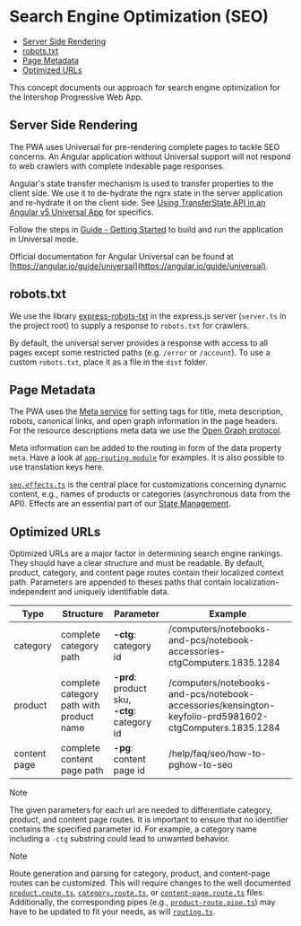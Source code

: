 <!--
kb_concepts
kb_pwa
kb_everyone
kb_sync_latest_only
-->

# Search Engine Optimization (SEO)

- [Server Side Rendering](#server-side-rendering)
- [robots.txt](#robotstxt)
- [Page Metadata](#page-metadata)
- [Optimized URLs](#optimized-urls)

This concept documents our approach for search engine optimization for the Intershop Progressive Web App.

## Server Side Rendering

The PWA uses Universal for pre-rendering complete pages to tackle SEO concerns.
An Angular application without Universal support will not respond to web crawlers with complete indexable page responses.

Angular's state transfer mechanism is used to transfer properties to the client side.
We use it to de-hydrate the ngrx state in the server application and re-hydrate it on the client side.
See [Using TransferState API in an Angular v5 Universal App](https://medium.com/angular-in-depth/using-transferstate-api-in-an-angular-5-universal-app-130f3ada9e5b) for specifics.

Follow the steps in [Guide - Getting Started](../guides/getting-started.md) to build and run the application in Universal mode.

Official documentation for Angular Universal can be found at [https://angular.io/guide/universal](https://angular.io/guide/universal).

## robots.txt

We use the library [express-robots-txt](https://github.com/modosc/express-robots-txt) in the express.js server (`server.ts` in the project root) to supply a response to `robots.txt` for crawlers.

By default, the universal server provides a response with access to all pages except some restricted paths (e.g. `/error` or `/account`).
To use a custom `robots.txt`, place it as a file in the `dist` folder.

## Page Metadata

The PWA uses the [Meta service](https://angular.io/api/platform-browser/Meta) for setting tags for title, meta description, robots, canonical links, and open graph information in the page headers.
For the resource descriptions meta data we use the [Open Graph protocol](https://ogp.me/).

Meta information can be added to the routing in form of the data property `meta`.
Have a look at [`app-routing.module`](../../src/app/pages/app-routing.module.ts) for examples.
It is also possible to use translation keys here.

[`seo.effects.ts`](../../src/app/extensions/seo/store/seo/seo.effects.ts) is the central place for customizations concerning dynamic content, e.g., names of products or categories (asynchronous data from the API).
Effects are an essential part of our [State Management](./state-management.md).

## Optimized URLs

Optimized URLs are a major factor in determining search engine rankings.
They should have a clear structure and must be readable.
By default, product, category, and content page routes contain their localized context path.
Parameters are appended to theses paths that contain localization-independent and uniquely identifiable data.

| Type         | Structure                                | Parameter                                         | Example                                                                                                 |
| ------------ | ---------------------------------------- | ------------------------------------------------- | ------------------------------------------------------------------------------------------------------- |
| category     | complete category path                   | **-ctg**: category id                             | /computers/notebooks-and-pcs/notebook-accessories-ctgComputers.1835.1284                                |
| product      | complete category path with product name | **-prd**: product sku, </br>**-ctg**: category id | /computers/notebooks-and-pcs/notebook-accessories/kensington-keyfolio-prd5981602-ctgComputers.1835.1284 |
| content page | complete content page path               | **-pg**: content page id                          | /help/faq/seo/how-to-pghow-to-seo                                                                       |

> [!NOTE]
> The given parameters for each url are needed to differentiate category, product, and content page routes.
> It is important to ensure that no identifier contains the specified parameter id.
> For example, a category name including a `-ctg` substring could lead to unwanted behavior.

> [!NOTE]
> Route generation and parsing for category, product, and content-page routes can be customized.
> This will require changes to the well documented [`product.route.ts`](../../src/app/core/routing/product/product.route.ts), [`category.route.ts`](../../src/app/core/routing/category/category.route.ts), or [`content-page.route.ts`](../../src/app/core/routing/content-page/content-page.route.ts) files.
> Additionally, the corresponding pipes (e.g., [`product-route.pipe.ts`](../../src/app/core/routing/product/product-route.pipe.ts)) may have to be updated to fit your needs, as will [`routing.ts`](../../src/app/core/utils/routing.ts).
